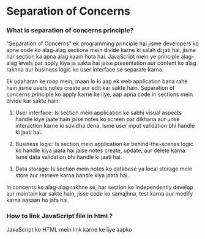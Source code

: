 # Separation of Concerns

### What is separation of concerns principle?

"Separation of Concerns" ek programming principle hai jisme developers ko apne code ko alag-alag sections mein divide karne ki salah di jati hai, jisme har section ka apna alag kaam hota hai. JavaScript mein ye principle alag-alag levels par apply kiya ja sakta hai jaise presentation aur content ko alag rakhna aur business logic ko user interface se separate karna.

Ek udaharan ke roop mein, maan lo ki aap ek web application bana rahe hain jisme users notes create aur edit kar sakte hain. Separation of concerns principle ko apply karne ke liye, aap apna code in sections mein divide kar sakte hain:

1. User interface: Is section mein application ke sabhi visual aspects handle kiye jaate hain jaise notes ko screen par dikhana aur unse interaction karne ki suvidha dena. Isme user input validation bhi handle ki jaati hai.

2. Business logic: Is section mein application ke behind-the-scenes logic ko handle kiya jaata hai jaise notes create, update, aur delete karna. Isme data validation bhi handle ki jaati hai.

3. Data storage: Is section mein notes ko database ya local storage mein store aur retrieve karna handle kiya jaata hai.

In concerns ko alag-alag rakhne se, har section ko independently develop aur maintain kar sakte hain, jisse code ko samajhna, test karna aur modify karna aasaan ho jata hai.

### How to link JavaScript file in html ?

JavaScript ko HTML mein link karne ke liye aapko <script> tag ka upyog karna hota hai. Yahan par main ek example share kar raha hoon jis mein main ek JavaScript file ko HTML page ke sath link kar raha hoon:

1. Sabse pehle aapko apna JavaScript file ko create karna hoga. Aap iske liye notepad, Visual Studio Code ya kisi bhi text editor ka upyog kar sakte hain.

2. Jab aap apna JavaScript file create kar lete hain, tab aapko usko save karna hoga. Aapko file name ke end mein ".js" extension add karna hoga. Jaise ki "script.js".

3. Ab HTML page ko open karein aur head section mein <script> tag ka upyog karein. Iske baad src attribute mein apne JavaScript file ka path dena hoga. Yeh path relative ho sakta hai ya absolute bhi ho sakta hai.

4.Yahan par maine ek JavaScript file "script.js" banaya hai aur use "index.html" mein link kiya hai.

```javascript
<!DOCTYPE html>
<html>
<head>
	<title>JavaScript file ko HTML se link kaise karein</title>
	<script src="script.js"></script>
</head>
<body>
	<h1>Welcome to my website</h1>
</body>
</html>
```

Is example mein, humne <script> tag ka upyog kiya aur usmein src attribute mein "script.js" ka path diya hai. Agar script.js file index.html file se alag folder mein hai toh aapko path ko accordingly update karna hoga.
